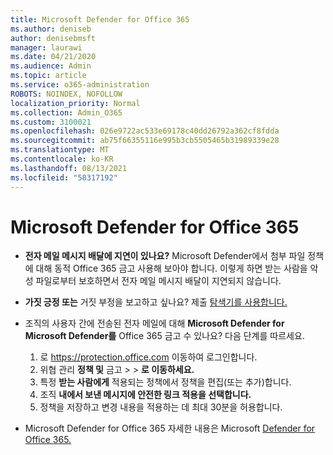 ```yaml
---
title: Microsoft Defender for Office 365
ms.author: deniseb
author: denisebmsft
manager: laurawi
ms.date: 04/21/2020
ms.audience: Admin
ms.topic: article
ms.service: o365-administration
ROBOTS: NOINDEX, NOFOLLOW
localization_priority: Normal
ms.collection: Admin_O365
ms.custom: 3100021
ms.openlocfilehash: 026e9722ac533e69178c40dd26792a362cf8fdda
ms.sourcegitcommit: ab75f66355116e995b3cb5505465b31989339e28
ms.translationtype: MT
ms.contentlocale: ko-KR
ms.lasthandoff: 08/13/2021
ms.locfileid: "58317192"
---
```

# <a name="troubleshoot-issues-with-microsoft-defender-for-office-365"></a>Microsoft Defender for Office 365

- **전자 메일 메시지 배달에 지연이 있나요?** Microsoft Defender에서 첨부 파일 정책에 대해 동적 Office 365 금고 사용해 보아야 합니다. 이렇게 하면 받는 사람을 악성 파일로부터 보호하면서 전자 메일 메시지 배달이 지연되지 않습니다.
- **가짓 긍정 또는** 거짓 부정을 보고하고 싶나요? 제출 [탐색기를 사용합니다.](https://protection.office.com/reportsubmission)
- 조직의 사용자 간에 전송된 전자 메일에 대해 **Microsoft Defender for Microsoft Defender를** Office 365 금고 수 있나요? 다음 단계를 따르세요.
    1. 로 https://protection.office.com 이동하여 로그인합니다.
    2. 위협 관리 **정책 및** 금고  >    >  **로 이동하세요.**
    3. 특정 **받는 사람에게** 적용되는 정책에서 정책을 편집(또는 추가)합니다.
    4. 조직 **내에서 보낸 메시지에 안전한 링크 적용을 선택합니다.**
    5. 정책을 저장하고 변경 내용을 적용하는 데 최대 30분을 허용합니다.

- Microsoft Defender for Office 365 자세한 내용은 Microsoft [Defender for Office 365.](https://docs.microsoft.com/microsoft-365/security/office-365-security/office-365-atp)